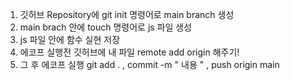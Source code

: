 1. 깃허브 Repository에 git init 명령어로 main branch 생성
2. main brach 안에 touch 명령어로 js 파일 생성
3. js 파일 안에 함수 실현 저장
4. 에코프 실행전 깃허브에 내 파일 remote add origin 해주기!
5. 그 후 에코프 실행 git add . , commit -m " 내용 " , push origin main